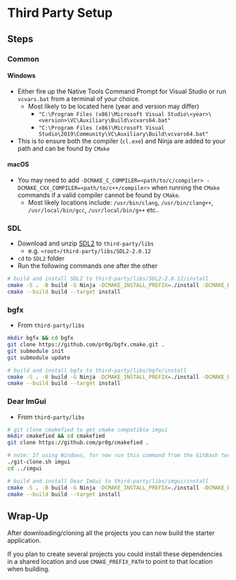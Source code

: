 # Third Party Setup

## Steps

### Common

#### Windows

- Either fire up the Native Tools Command Prompt for Visual Studio or run `vcvars.bat` from a terminal of your choice.
  - Most likely to be located here (year and version may differ)
    - `"C:\Program Files (x86)\Microsoft Visual Studio\<year>\<version>\VC\Auxiliary\Build\vcvars64.bat"`
    - `"C:\Program Files (x86)\Microsoft Visual Studio\2019\Community\VC\Auxiliary\Build\vcvars64.bat"`
- This is to ensure both the compiler (`cl.exe`) and Ninja are added to your path and can be found by `CMake`

#### macOS

- You may need to add `-DCMAKE_C_COMPILER=<path/to/c/compiler> -DCMAKE_CXX_COMPILER=<path/to/c++/compiler>` when running the `CMake` commands if a valid compiler cannot be found by `CMake`.
  - Most likely locations include: `/usr/bin/clang`, `/usr/bin/clang++`, `/usr/local/bin/gcc`, `/usr/local/bin/g++` etc..

### SDL

- Download and unzip [SDL2](https://www.libsdl.org/release/SDL2-2.0.12.zip) to `third-party/libs`
  - e.g. `<root>/third-party/libs/SDL2-2.0.12`
- `cd` to `SDL2` folder
- Run the following commands one after the other

```bash
# build and install SDL2 to third-party/libs/SDL2-2.0.12/install
cmake -S . -B build -G Ninja -DCMAKE_INSTALL_PREFIX=./install -DCMAKE_BUILD_TYPE=Debug
cmake --build build --target install
```

### bgfx

- From `third-party/libs`

```bash
mkdir bgfx && cd bgfx
git clone https://github.com/pr0g/bgfx.cmake.git .
git submodule init
git submodule update

# build and install bgfx to third-party/libs/bgfx/install
cmake -S . -B build -G Ninja -DCMAKE_INSTALL_PREFIX=./install -DCMAKE_BUILD_TYPE=Debug
cmake --build build --target install
```

### Dear ImGui

- From `third-party/libs`

```bash
# git clone cmakefied to get cmake compatible imgui
mkdir cmakefied && cd cmakefied
git clone https://github.com/pr0g/cmakefied .

# note: If using Windows, for now run this command from the GitBash terminal (to have the .sh script run)
./git-clone.sh imgui
cd ../imgui

# build and install Dear ImGui to third-party/libs/imgui/install
cmake -S . -B build -G Ninja -DCMAKE_INSTALL_PREFIX=./install -DCMAKE_BUILD_TYPE=Debug
cmake --build build --target install
```

## Wrap-Up

After downloading/cloning all the projects you can now build the starter application.

If you plan to create several projects you could install these dependencies in a shared location and use `CMAKE_PREFIX_PATH` to point to that location when building.
